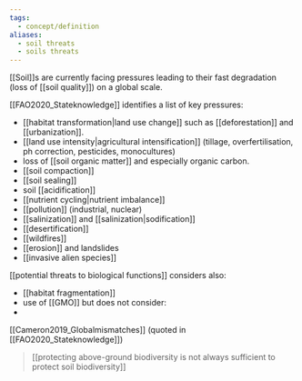 ```yaml
---
tags:
  - concept/definition
aliases:
  - soil threats
  - soils threats
---
```

[[Soil]]s are currently facing pressures leading to their fast degradation (loss of [[soil quality]]) on a global scale.

[[FAO2020_Stateknowledge]] identifies a list of key pressures:
- [[habitat transformation|land use change]] such as [[deforestation]] and [[urbanization]].
- [[land use intensity|agricultural intensification]] (tillage, overfertilisation, ph correction, pesticides, monocultures)
- loss of [[soil organic matter]] and especially organic carbon.
- [[soil compaction]]
- [[soil sealing]]
- soil [[acidification]]
- [[nutrient cycling|nutrient imbalance]]
- [[pollution]] (industrial, nuclear)
- [[salinization]] and [[salinization|sodification]]
- [[desertification]]
- [[wildfires]]
- [[erosion]] and landslides
- [[invasive alien species]]

 [[potential threats to biological functions]] considers also:
 - [[habitat fragmentation]]
 - use of [[GMO]]
but does not consider:
- 

[[Cameron2019_Globalmismatches]] (quoted in [[FAO2020_Stateknowledge]])
>[[protecting above-ground biodiversity is not always sufficient to protect soil biodiversity]]